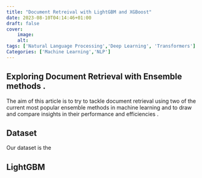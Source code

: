 ```yaml
---
title: "Document Retreival with LightGBM and XGBoost"
date: 2023-08-10T04:14:46+01:00
draft: false
cover:
    image: 
    alt: 
tags: ['Natural Language Processing','Deep Learning', 'Transformers']
Categories: ['Machine Learning','NLP']
---
```



## Exploring Document Retrieval with Ensemble methods . 

The aim of this article is to try to tackle document retrieval using two of the current most popular ensemble methods in machine learning and to draw and compare insights in their performance and efficiencies . 

## Dataset 
Our dataset is the 

## LightGBM 